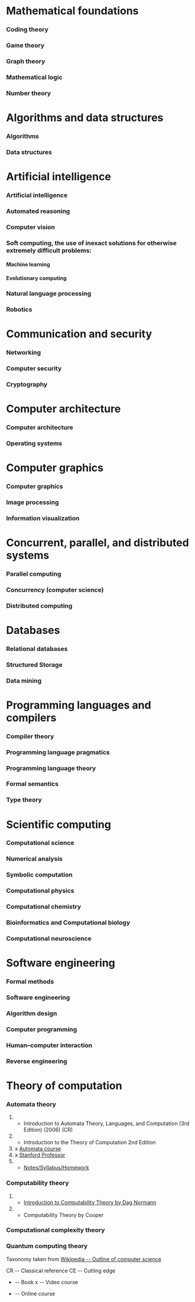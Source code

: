 # Mathematical foundations

### Coding theory 
### Game theory 
### Graph theory 
### Mathematical logic 
### Number theory 


# Algorithms and data structures

### Algorithms 
### Data structures


# Artificial intelligence

### Artificial intelligence
### Automated reasoning
### Computer vision

### Soft computing, the use of inexact solutions for otherwise extremely difficult problems:

#### Machine learning
#### Evolutionary computing

### Natural language processing
### Robotics


# Communication and security

### Networking
### Computer security
### Cryptography


# Computer architecture

### Computer architecture
### Operating systems


# Computer graphics

### Computer graphics
### Image processing
### Information visualization


# Concurrent, parallel, and distributed systems

### Parallel computing
### Concurrency (computer science)
### Distributed computing 


# Databases

### Relational databases 
### Structured Storage 
### Data mining


# Programming languages and compilers

### Compiler theory 
### Programming language pragmatics
### Programming language theory
### Formal semantics
### Type theory


# Scientific computing

### Computational science
### Numerical analysis
### Symbolic computation 
### Computational physics 
### Computational chemistry 
### Bioinformatics and Computational biology
### Computational neuroscience


# Software engineering

### Formal methods 
### Software engineering 
### Algorithm design 
### Computer programming
### Human–computer interaction
### Reverse engineering


# Theory of computation

### Automata theory
1. - Introduction to Automata Theory, Languages, and Computation (3rd Edition) (2006) (CR)
1. - Introduction to the Theory of Computation 2nd Edition 
1. x [Automata course](https://www.youtube.com/watch?v=HyUK5RAJg1c&list=PLK_sH5jbkYciCyOTllsGyHVcHErHhtnZZ)
1. x [Stanford Professor](https://www.youtube.com/watch?v=Z6dbMNCCNKI&list=PLgWps_ygaG8G55SD2JkDkDrZnSzjAaswH)
1. + [Notes/Syllabus/Homework](http://users.utu.fi/jkari/automata/)
        
        
### Computability theory
1. - [Introduction to Computability Theory by Dag Normann](https://www.mn.uio.no/math/tjenester/kunnskap/kompendier/comptheory.pdf)
1. - Computability Theory by Cooper


### Computational complexity theory 

        

### Quantum computing theory



Taxonomy taken from [Wikipedia -- Outline of computer science](https://en.wikipedia.org/wiki/Outline_of_computer_science)



CR -- Classical reference
CE -- Cutting edge

- -- Book
x -- Video course
+ -- Online course
